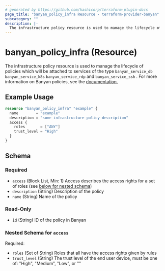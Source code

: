 ```yaml
---
# generated by https://github.com/hashicorp/terraform-plugin-docs
page_title: "banyan_policy_infra Resource - terraform-provider-banyan"
subcategory: ""
description: |-
  The infrastructure policy resource is used to manage the lifecycle of policies which will be attached to services of the type "banyanservicedb" "banyanservicek8s" "banyanservicerdp" and "banyanservicessh" . For more information on Banyan policies, see the documentation. https://docs.banyanops.com/docs/feature-guides/administer-security-policies/policies/manage-policies/
---
```


# banyan_policy_infra (Resource)

The infrastructure policy resource is used to manage the lifecycle of policies which will be attached to services of the type `banyan_service_db` `banyan_service_k8s` `banyan_service_rdp` and `banyan_service_ssh` . For more information on Banyan policies, see the [documentation.](https://docs.banyanops.com/docs/feature-guides/administer-security-policies/policies/manage-policies/)

## Example Usage

```terraform
resource "banyan_policy_infra" "example" {
  name        = "example"
  description = "some infrastructure policy description"
  access {
    roles       = ["ANY"]
    trust_level = "High"
  }
}
```

<!-- schema generated by tfplugindocs -->
## Schema

### Required

- `access` (Block List, Min: 1) Access describes the access rights for a set of roles (see [below for nested schema](#nestedblock--access))
- `description` (String) Description of the policy
- `name` (String) Name of the policy

### Read-Only

- `id` (String) ID of the policy in Banyan

<a id="nestedblock--access"></a>
### Nested Schema for `access`

Required:

- `roles` (Set of String) Roles that all have the access rights given by rules
- `trust_level` (String) The trust level of the end user device, must be one of: "High", "Medium", "Low", or ""


